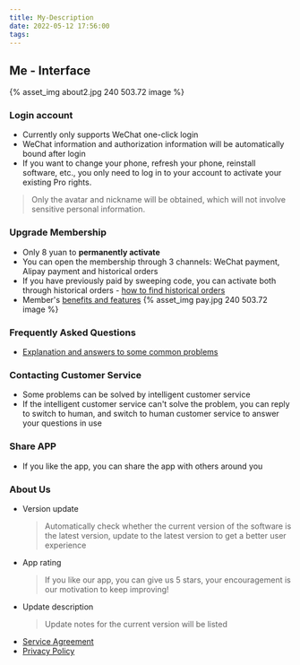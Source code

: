```yaml
---
title: My-Description
date: 2022-05-12 17:56:00
tags:
---
```


## Me - Interface
{% asset_img about2.jpg 240 503.72 image %}


### Login account
* Currently only supports WeChat one-click login
* WeChat information and authorization information will be automatically bound after login
* If you want to change your phone, refresh your phone, reinstall software, etc., you only need to log in to your account to activate your existing Pro rights.
> Only the avatar and nickname will be obtained, which will not involve sensitive personal information.

### Upgrade Membership
* Only 8 yuan to **permanently activate**
* You can open the membership through 3 channels: WeChat payment, Alipay payment and historical orders
* If you have previously paid by sweeping code, you can activate both through historical orders - [how to find historical orders](/en/2020/07/10/code/#how-to-find-history-orders)
* Member's [benefits and features](/en/2020/07/10/pro/#Pro-benefits)
{% asset_img pay.jpg 240 503.72 image %}

### Frequently Asked Questions
* [Explanation and answers to some common problems](/en/2020/10/16/waiting-power/#Unable-to-display-power)

### Contacting Customer Service
* Some problems can be solved by intelligent customer service
* If the intelligent customer service can't solve the problem, you can reply to switch to human, and switch to human customer service to answer your questions in use

### Share APP
* If you like the app, you can share the app with others around you

### About Us
* Version update
    > Automatically check whether the current version of the software is the latest version, update to the latest version to get a better user experience
* App rating
    > If you like our app, you can give us 5 stars, your encouragement is our motivation to keep improving!
* Update description
    > Update notes for the current version will be listed
* [Service Agreement](https://www.andpods.com/privacy)
* [Privacy Policy](https://www.andpods.com/agreement)